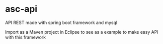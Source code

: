 # asc-api
API REST made with spring boot framework and mysql 

Import as a Maven project in Eclipse to see as a example to make easy API with this framework 

